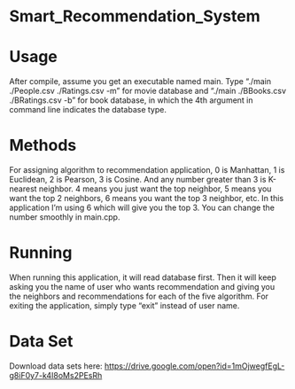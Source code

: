 # Smart_Recommendation_System

# Usage

After compile, assume you get an executable named main. Type “./main ./People.csv ./Ratings.csv -m” for movie database and “./main ./BBooks.csv ./BRatings.csv -b” for book database, in which the 4th argument in command line indicates the database type.

# Methods

For assigning algorithm to recommendation application, 0 is Manhattan, 1 is Euclidean, 2 is Pearson, 3 is Cosine. And any number greater than 3 is K-nearest neighbor. 4 means you just want the top neighbor, 5 means you want the top 2 neighbors, 6 means you want the top 3 neighbor, etc. In this application I’m using 6 which will give you the top 3. You can change the number smoothly in main.cpp.

# Running 

When running this application, it will read database first. Then it will keep asking you the name of user who wants recommendation and giving you the neighbors and recommendations for each of the five algorithm. For exiting the application, simply type “exit” instead of user name.

# Data Set

Download data sets here: https://drive.google.com/open?id=1mOjwegfEgL-g8iF0y7-k4I8oMs2PEsRh


